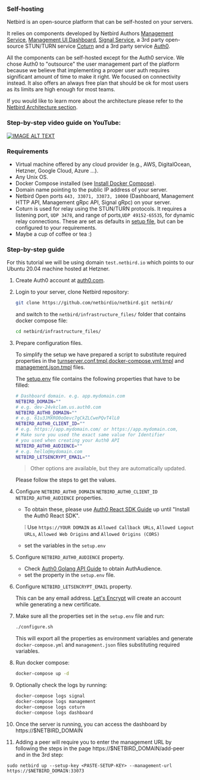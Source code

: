 ### Self-hosting
Netbird is an open-source platform that can be self-hosted on your servers.

It relies on components developed by Netbird Authors [Management Service](https://github.com/netbirdio/netbird/tree/main/management), [Management UI Dashboard](https://github.com/netbirdio/dashboard), [Signal Service](https://github.com/netbirdio/netbird/tree/main/signal), 
a 3rd party open-source STUN/TURN service [Coturn](https://github.com/coturn/coturn) and a 3rd party service [Auth0](https://auth0.com/).

All the components can be self-hosted except for the Auth0 service.
We chose Auth0 to "outsource" the user management part of the platform because we believe that implementing a proper user auth requires significant amount of time to make it right. 
We focused on connectivity instead. It also offers an always free plan that should be ok for most users as its limits are high enough for most teams.

If you would like to learn more about the architecture please refer to the [Netbird Architecture section](architecture.md).

### Step-by-step video guide on YouTube:

[![IMAGE ALT TEXT](https://img.youtube.com/vi/Ofpgx5WhT0k/0.jpg)](https://youtu.be/Ofpgx5WhT0k "Netbird Self-Hosting Guide")

### Requirements

- Virtual machine offered by any cloud provider (e.g., AWS, DigitalOcean, Hetzner, Google Cloud, Azure ...). 
- Any Unix OS.
- Docker Compose installed (see [Install Docker Compose](https://docs.docker.com/compose/install/)).
- Domain name pointing to the public IP address of your server.
- Netbird Open ports ```443, 33071, 33073, 10000``` (Dashboard, Management HTTP API, Management gRpc API, Signal gRpc) on your server. 
- Coturn is used for relay using the STUN/TURN protocols. It requires a listening port, ```UDP 3478```,  and range of ports,```UDP 49152-65535```, for dynamic relay connections. These are set as defaults in [setup file](https://github.com/netbirdio/netbird/blob/main/infrastructure_files/setup.env#L34), but can be configured to your requirements. 
- Maybe a cup of coffee or tea :)

### Step-by-step guide

For this tutorial we will be using domain ```test.netbird.io``` which points to our Ubuntu 20.04 machine hosted at Hetzner.

1. Create Auth0 account at [auth0.com](https://auth0.com/).
2. Login to your server, clone Netbird repository:
   
   ```bash 
   git clone https://github.com/netbirdio/netbird.git netbird/
   ```
   
   and switch to the ```netbird/infrastructure_files/``` folder that contains docker compose file:
   
   ```bash 
   cd netbird/infrastructure_files/
   ```
3. Prepare configuration files.
   
   To simplify the setup we have prepared a script to substitute required properties in the [turnserver.conf.tmpl](../infrastructure_files/turnserver.conf.tmpl),[docker-compose.yml.tmpl](../infrastructure_files/docker-compose.yml.tmpl) and [management.json.tmpl](../infrastructure_files/management.json.tmpl) files.
   
   The [setup.env](../infrastructure_files/setup.env) file contains the following properties that have to be filled:
   
   ```bash
   # Dashboard domain. e.g. app.mydomain.com
   NETBIRD_DOMAIN=""
   # e.g. dev-24vkclam.us.auth0.com
   NETBIRD_AUTH0_DOMAIN=""
   # e.g. 61u3JMXRO0oOevc7gCkZLCwePQvT4lL0
   NETBIRD_AUTH0_CLIENT_ID=""
   # e.g. https://app.mydomain.com/ or https://app.mydomain.com,
   # Make sure you used the exact same value for Identifier
   # you used when creating your Auth0 API
   NETBIRD_AUTH0_AUDIENCE=""
   # e.g. hello@mydomain.com
   NETBIRD_LETSENCRYPT_EMAIL=""
   ```
   > Other options are available, but they are automatically updated.
   
   Please follow the steps to get the values. 

4. Configure ```NETBIRD_AUTH0_DOMAIN``` ```NETBIRD_AUTH0_CLIENT_ID``` ```NETBIRD_AUTH0_AUDIENCE``` properties.          
   
   * To obtain these, please use [Auth0 React SDK Guide](https://auth0.com/docs/quickstart/spa/react/01-login#configure-auth0) up until "Install the Auth0 React SDK".
   
      :grey_exclamation: Use ```https://YOUR DOMAIN``` as ````Allowed Callback URLs````, ```Allowed Logout URLs```, ```Allowed Web Origins``` and ```Allowed Origins (CORS)```
   * set the variables in the ```setup.env```
5. Configure ```NETBIRD_AUTH0_AUDIENCE``` property. 
   
   * Check [Auth0 Golang API Guide](https://auth0.com/docs/quickstart/backend/golang) to obtain AuthAudience.
   * set the property in the ```setup.env``` file.
6. Configure ```NETBIRD_LETSENCRYPT_EMAIL``` property.
   
   This can be any email address. [Let's Encrypt](https://letsencrypt.org/) will create an account while generating a new certificate.    

7. Make sure all the properties set in the ```setup.env``` file and run: 
   
    ```bash
    ./configure.sh
    ```
   
   This will export all the properties as environment variables and generate ```docker-compose.yml``` and ```management.json``` files substituting required variables.

8. Run docker compose:

   ```bash
   docker-compose up -d
   ```
9. Optionally check the logs by running: 
        
    ```bash
    docker-compose logs signal
    docker-compose logs management
    docker-compose logs coturn
    docker-compose logs dashboard

10. Once the server is running, you can access the dashboard by https://$NETBIRD_DOMAIN
11. Adding a peer will require you to enter the management URL by following the steps in the page https://$NETBIRD_DOMAIN/add-peer and in the 3rd step:
```shell
sudo netbird up --setup-key <PASTE-SETUP-KEY> --management-url https://$NETBIRD_DOMAIN:33073
```
